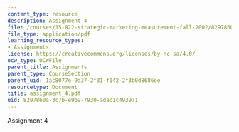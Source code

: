 ```yaml
---
content_type: resource
description: Assignment 4
file: /courses/15-822-strategic-marketing-measurement-fall-2002/8297860a3c7be9b97930adac1c493971_assignment_4.pdf
file_type: application/pdf
learning_resource_types:
- Assignments
license: https://creativecommons.org/licenses/by-nc-sa/4.0/
ocw_type: OCWFile
parent_title: Assignments
parent_type: CourseSection
parent_uid: 1ac8077e-9a37-2f31-f142-2f3b0d8686ee
resourcetype: Document
title: assignment_4.pdf
uid: 8297860a-3c7b-e9b9-7930-adac1c493971
---
```

Assignment 4
